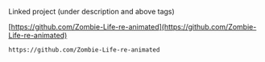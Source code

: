 
Linked project (under description and above tags)

[https://github.com/Zombie-Life-re-animated](https://github.com/Zombie-Life-re-animated)

```
https://github.com/Zombie-Life-re-animated
```
